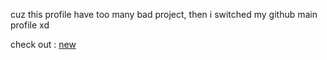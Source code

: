 cuz this profile have too many bad project, then i switched my github main profile xd

check out : [new](https://github.com/harudev21)
